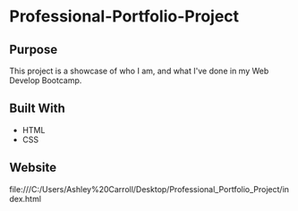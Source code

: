 # Professional-Portfolio-Project

## Purpose
This project is a showcase of who I am, and what I've done in my Web Develop Bootcamp.

## Built With
* HTML
* CSS

## Website
file:///C:/Users/Ashley%20Carroll/Desktop/Professional_Portfolio_Project/index.html